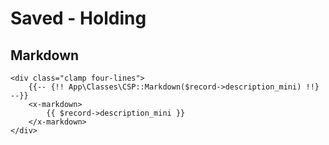 # Saved - Holding

## Markdown
```
<div class="clamp four-lines">
	{{-- {!! App\Classes\CSP::Markdown($record->description_mini) !!} --}}
	<x-markdown>
		{{ $record->description_mini }}
	</x-markdown>
</div>

```